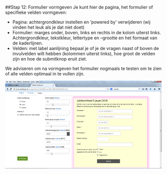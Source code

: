 ##Stap 12: Formulier vormgeven
Je kunt hier de pagina, het formulier of specifieke velden vormgeven:

-	Pagina: achtergrondkleur instellen en ‘powered by’ verwijderen (wij vinden het leuk als je dat niet doet)
-	Formulier: marges onder, boven, links en rechts in de kolom uiterst links. Achtergrondkleur, tekstkleur, lettertype en –grootte en het formaat van de kaderlijnen.
-	Velden: met label aanlijning bepaal je of je de vragen naast of boven de invulvelden wilt hebben (kolommen uiterst links), hoe groot de velden zijn en hoe de submitknop eruit ziet. 

We adviseren om na vormgeven het formulier nogmaals te testen om te zien of alle velden optimaal in te vullen zijn.

![inloggen](img/12-1.png)

